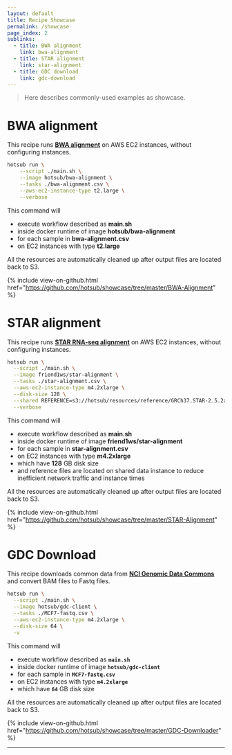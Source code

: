 ```yaml
---
layout: default
title: Recipe Showcase
permalink: /showcase
page_index: 2
sublinks:
  - title: BWA alignment
    link: bwa-alignment
  - title: STAR alignment
    link: star-alignment
  - title: GDC download
    link: gdc-download
---
```


> Here describes commonly-used examples as showcase.

# BWA alignment

This recipe runs **[BWA alignment](https://github.com/lh3/bwa)** on AWS EC2 instances, without configuring instances.

```sh
hotsub run \
    --script ./main.sh \
    --image hotsub/bwa-alignment \
    --tasks ./bwa-alignment.csv \
    --aws-ec2-instance-type t2.large \
    --verbose
```

This command will

- execute workflow described as **main.sh**
- inside docker runtime of image **hotsub/bwa-alignment**
- for each sample in **bwa-alignment.csv**
- on EC2 instances with type **t2.large**

All the resources are automatically cleaned up after output files are located back to S3.

{% include view-on-github.html href="https://github.com/hotsub/showcase/tree/master/BWA-Alignment" %}

# STAR alignment

This recipe runs **[STAR RNA-seq alignment](https://github.com/alexdobin/STAR)** on AWS EC2 instances, without configuring instances.

```sh
hotsub run \
  --script ./main.sh \
  --image friend1ws/star-alignment \
  --tasks ./star-alignment.csv \
  --aws-ec2-instance-type m4.2xlarge \
  --disk-size 128 \
  --shared REFERENCE=s3://hotsub/resources/reference/GRCh37.STAR-2.5.2a \
  --verbose
```

This command will

- execute workflow described as **main.sh**
- inside docker runtime of image **friend1ws/star-alignment**
- for each sample in **star-alignment.csv**
- on EC2 instances with type **m4.2xlarge**
- which have **128** GB disk size
- and reference files are located on shared data instance to reduce inefficient network traffic and instance times

All the resources are automatically cleaned up after output files are located back to S3.

{% include view-on-github.html href="https://github.com/hotsub/showcase/tree/master/STAR-Alignment" %}

# GDC Download

This recipe downloads common data from **[NCI Genomic Data Commons](https://gdc.cancer.gov/)** and convert BAM files to Fastq files.

```sh
hotsub run \
  --script ./main.sh \
  --image hotsub/gdc-client \
  --tasks ./MCF7-fastq.csv \
  --aws-ec2-instance-type m4.2xlarge \
  --disk-size 64 \
  -v
```

This command will

- execute workflow described as **`main.sh`**
- inside docker runtime of image **`hotsub/gdc-client`**
- for each sample in **`MCF7-fastq.csv`**
- on EC2 instances with type **`m4.2xlarge`**
- which have **`64`** GB disk size

All the resources are automatically cleaned up after output files are located back to S3.

{% include view-on-github.html href="https://github.com/hotsub/showcase/tree/master/GDC-Downloader" %}

----